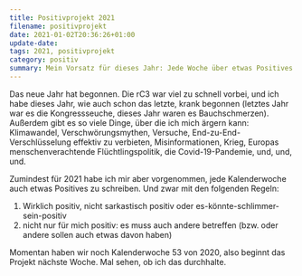 ```yaml
---
title: Positivprojekt 2021
filename: positivprojekt
date: 2021-01-02T20:36:26+01:00
update-date:
tags: 2021, positivprojekt
category: positiv
summary: Mein Vorsatz für dieses Jahr: Jede Woche über etwas Positives schreiben
---
```


Das neue Jahr hat begonnen. Die rC3 war viel zu schnell vorbei, und ich habe dieses Jahr, wie auch schon das letzte, krank begonnen (letztes Jahr war es die Kongressseuche, dieses Jahr waren es Bauchschmerzen). Außerdem gibt es so viele Dinge, über die ich mich ärgern kann: Klimawandel, Verschwörungsmythen, Versuche, End-zu-End-Verschlüsselung effektiv zu verbieten, Misinformationen, Krieg, Europas menschenverachtende Flüchtlingspolitik, die Covid-19-Pandemie, und, und, und.

Zumindest für 2021 habe ich mir aber vorgenommen, jede Kalenderwoche auch etwas Positives zu schreiben. Und zwar mit den folgenden Regeln:

1. Wirklich positiv, nicht sarkastisch positiv oder es-könnte-schlimmer-sein-positiv
2. nicht nur für mich positiv: es muss auch andere betreffen (bzw. oder andere sollen auch etwas davon haben)

Momentan haben wir noch Kalenderwoche 53 von 2020, also beginnt das Projekt nächste Woche. Mal sehen, ob ich das durchhalte.
